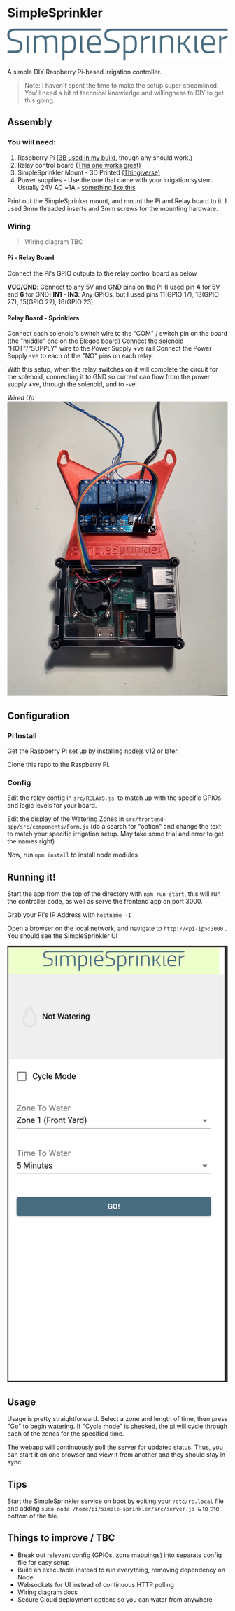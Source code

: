 # SimpleSprinkler

![logo](docs/logo.png)

A simple DIY Raspberry Pi-based irrigation controller. 

> Note: I haven't spent the time to make the setup super streamlined. You'll need a bit of technical knowledge and willingness to DIY to get this going.

## Assembly

### You will need:
1. Raspberry Pi ([3B used in my build](https://www.buyapi.ca/product/raspberry-pi-3-model-b-armv8-with-1g-ram/), though any should work.)
2. Relay control board [(This one works great)](https://www.amazon.ca/ELEGOO-Channel-Optocoupler-Arduino-Raspberry/dp/B06XCKQ1M9/)
3. SimpleSprinkler Mount - 3D Printed [(Thingiverse)](https://www.thingiverse.com/thing:4794556)
4. Power supplies - Use the one that came with your irrigation system. Usually 24V AC ~1A - [something like this](https://www.amazon.ca/Orbit-Sprinkler-System-Transformer-57040/dp/B000VRYVYS)

Print out the SimpleSprinker mount, and mount the Pi and Relay board to it. I used 3mm threaded inserts and 3mm screws for the mounting hardware. 

### Wiring
> Wiring diagram TBC

#### Pi - Relay Board
Connect the Pi's GPIO outputs to the relay control board as below

**VCC/GND**: Connect to any 5V and GND pins on the PI (I used pin **4** for 5V and **6** for GND)
**IN1 - IN3**: Any GPIOs, but I used pins 11(GPIO 17), 13(GPIO 27), 15(GPIO 22), 16(GPIO 23)

#### Relay Board - Sprinklers
Connect each solenoid's switch wire to the "COM" / switch pin on the board (the "middle" one on the Elegoo board)
Connect the solenoid  "HOT"/"SUPPLY" wire to the Power Supply +ve rail
Connect the Power Supply -ve to each of the "NO" pins on each relay. 

With this setup, when the relay switches on it will complete the circuit for the solenoid, connecting it to GND so current can flow from the power supply +ve, through the solenoid, and to -ve.

*Wired Up*
![wired up](docs/wired_up.jpeg)

## Configuration


### Pi Install
Get the Raspberry Pi set up by installing [nodejs](https://nodejs.org) v12 or later.

Clone this repo to the Raspberry Pi.

### Config

Edit the relay config in `src/RELAYS.js`, to match up with the specific GPIOs and logic levels for your board.

Edit the display of the Watering Zones in `src/frontend-app/src/components/Form.js` (do a search for "option" and change the text to match your specific irrigation setup. May take some trial and error to get the names right)

Now, run `npm install` to install node modules

## Running it!

Start the app from the top of the directory with `npm run start`, this will run the controller code, as well as serve the frontend app on port 3000.

Grab your Pi's IP Address with `hostname -I` 

Open a browser on the local network, and navigate to `http://<pi-ip>:3000` . You should see the SimpleSprinkler UI

![ui](docs/UI.png)

## Usage

Usage is pretty straightforward. Select a zone and length of time, then press "Go" to begin watering. If "Cycle mode" is checked, the pi will cycle through each of the zones for the specified time.

The webapp will continuously poll the server for updated status. Thus, you can start it on one browser and view it from another and they should stay in sync! 

## Tips
Start the SimpleSprinkler service on boot by editing your `/etc/rc.local` file and adding `sudo node /home/pi/simple-sprinkler/src/server.js &` to the bottom of the file.

## Things to improve / TBC
- Break out relevant config (GPIOs, zone mappings) into separate config file for easy setup
- Build an executable instead to run everything, removing dependency on Node
- Websockets for UI instead of continuous HTTP polling
- Wiring diagram docs
- Secure Cloud deployment options so you can water from anywhere
